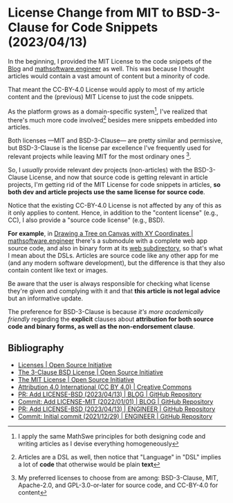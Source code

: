 <!-- Copyright (c) 2023 Tobias Briones. All rights reserved. -->
<!-- SPDX-License-Identifier: CC-BY-4.0 -->
<!-- This file is part of https://github.com/tobiasbriones/blog -->

# License Change from MIT to BSD-3-Clause for Code Snippets (2023/04/13)

In the beginning, I provided the MIT License to the code snippets of the
[Blog](/) and [mathsoftware.engineer](https://mathsoftware.engineer) as well.
This was because I thought articles would contain a vast amount of content but a
minority of code.

That meant the CC-BY-4.0 License would apply to most of my article content and
the (previous) MIT License to just the code snippets.

As the platform grows as a domain-specific system[^1], I've realized that
there's much more code involved[^2] besides mere snippets embedded into
articles.

[^1]: I apply the same MathSwe principles for both designing code and writing
    articles as I devise everything homogeneously

[^2]: Articles are a DSL as well, then notice that "Language" in "DSL" implies a
    lot of **code** that otherwise would be plain **text**

Both licenses —MIT and BSD-3-Clause— are pretty similar and permissive, but
BSD-3-Clause is the license par excellence I've frequently used for relevant
projects while leaving MIT for the most ordinary ones [^3].

[^3]: My preferred licenses to choose from are among: BSD-3-Clause, MIT, 
    Apache-2.0, and GPL-3.0-or-later for source code, and CC-BY-4.0 for content

So, I *usually* provide relevant dev projects (non-articles) with the
BSD-3-Clause License, and now that source code is getting relevant in article
projects, I'm getting rid of the MIT License for code snippets in articles, **so
both dev and article projects use the same license for source code**.

Notice that the existing CC-BY-4.0 License is not affected by any of this as it
only applies to content. Hence, in addition to the "content license" (e.g., CC),
I also provide a "source code license" (e.g., BSD).

**For example**, in
[Drawing a Tree on Canvas with XY Coordinates \| mathsoftware.engineer](https://mathsoftware.engineer/drawing-a-tree-on-canvas-with-xy-coordinates)
there's a submodule with a complete web app source code, and also in binary
form at its
[web subdirectory](https://mathsoftware.engineer/drawing-a-tree-on-canvas-with-xy-coordinates/web),
so that's what I mean about the DSLs. Articles are source code like any other
app for me (and any modern software development), but the difference is that 
they also contain content like text or images.

Be aware that the user is always responsible for checking what license they're
given and complying with it and that **this article is not legal advice** but
an informative update.

The preference for BSD-3-Clause is because *it's more academically friendly*
regarding the **explicit** clauses about **attribution for both source code
and binary forms, as well as the non-endorsement clause**.

## Bibliography

- [Licenses \| Open Source Initiative](https://opensource.org/license)
- [The 3-Clause BSD License \| Open Source Initiative](https://opensource.org/license/bsd-3-clause)
- [The MIT License \| Open Source Initiative](https://opensource.org/license/mit)
- [Attribution 4.0 International (CC BY 4.0) \| Creative Commons](https://creativecommons.org/licenses/by/4.0)
- [PR: Add LICENSE-BSD (2023/04/13) \| BLOG \| GitHub Repository](https://github.com/tobiasbriones/blog/pull/31)
- [Commit: Add LICENSE-MIT (2022/01/01) \| BLOG \| GitHub Repository](https://github.com/tobiasbriones/blog/commit/81b2d2fb17493ea8ce7487f5c4f1132deb2c57d3)
- [PR: Add LICENSE-BSD (2023/04/13) \| ENGINEER \| GitHub Repository](https://github.com/mathsoftware/engineer/pull/6)
- [Commit: Initial commit (2021/12/29) \| ENGINEER \| GitHub Repository](https://github.com/mathsoftware/engineer/commit/6186cd2190cfd72937829be1d97585bacb6249f4)
